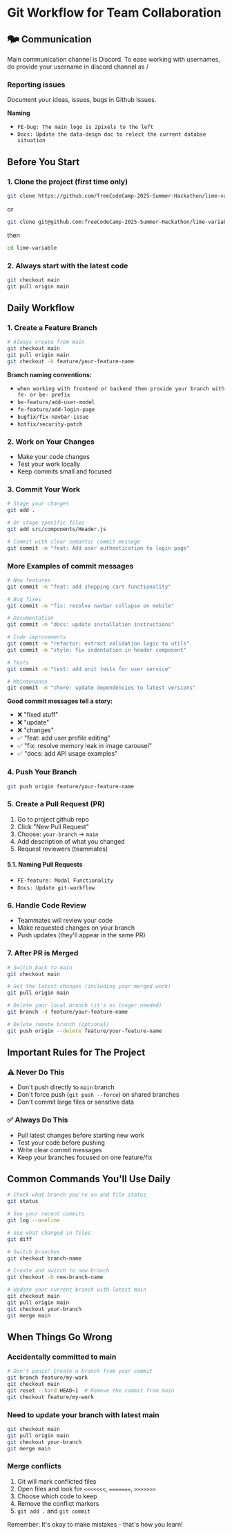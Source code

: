 # Git Workflow for Team Collaboration

## 🗫 Communication

Main communication channel is Discord.
To ease working with usernames, do provide your username in discord channel as <username> / <githubUsername>

### Reporting issues

Document your ideas, issues, bugs in Github Issues.

**Naming**

- `FE-bug: The main logo is 2pixels to the left`
- `Docs: Update the data-desgn doc to relect the current databse situation`

## Before You Start

### 1. **Clone the project** (first time only)

```bash
git clone https://github.com/freeCodeCamp-2025-Summer-Hackathon/lime-variable.git
```

or

```bash
git clone git@github.com:freeCodeCamp-2025-Summer-Hackathon/lime-variable.git
```

then

```bash
cd lime-variable
```

### 2. **Always start with the latest code**

```bash
git checkout main
git pull origin main
```

## Daily Workflow

### 1. Create a Feature Branch

```bash
# Always create from main
git checkout main
git pull origin main
git checkout -b feature/your-feature-name
```

**Branch naming conventions:**

- `when working with frontend or backend then provide your branch with fe- or be- prefix`
- `be-feature/add-user-model`
- `fe-feature/add-login-page`
- `bugfix/fix-navbar-issue`
- `hotfix/security-patch`

### 2. Work on Your Changes

- Make your code changes
- Test your work locally
- Keep commits small and focused

### 3. Commit Your Work

```bash
# Stage your changes
git add .

# Or stage specific files
git add src/components/Header.js

# Commit with clear semantic commit message
git commit -m "feat: Add user authentication to login page"

```

### More Examples of commit messages

```bash
# New features
git commit -m "feat: add shopping cart functionality"

# Bug fixes
git commit -m "fix: resolve navbar collapse on mobile"

# Documentation
git commit -m "docs: update installation instructions"

# Code improvements
git commit -m "refactor: extract validation logic to utils"
git commit -m "style: fix indentation in header component"

# Tests
git commit -m "test: add unit tests for user service"

# Maintenance
git commit -m "chore: update dependencies to latest versions"
```

**Good commit messages tell a story:**

- ❌ "fixed stuff"
- ❌ "update"
- ❌ "changes"
- ✅ "feat: add user profile editing"
- ✅ "fix: resolve memory leak in image carousel"
- ✅ "docs: add API usage examples"

### 4. Push Your Branch

```bash
git push origin feature/your-feature-name
```

### 5. Create a Pull Request (PR)

1. Go to project github repo
2. Click "New Pull Request"
3. Choose: `your-branch` → `main`
4. Add description of what you changed
5. Request reviewers (teammates)

#### 5.1. Naming Pull Requests

- `FE-feature: Modal Functionality`
- `Docs: Update git-workflow`


### 6. Handle Code Review

- Teammates will review your code
- Make requested changes on your branch
- Push updates (they'll appear in the same PR)

### 7. After PR is Merged

```bash
# Switch back to main
git checkout main

# Get the latest changes (including your merged work)
git pull origin main

# Delete your local branch (it's no longer needed)
git branch -d feature/your-feature-name

# Delete remote branch (optional)
git push origin --delete feature/your-feature-name
```

## Important Rules for The Project

### ⚠️ Never Do This

- Don't push directly to `main` branch
- Don't force push (`git push --force`) on shared branches
- Don't commit large files or sensitive data

### ✅ Always Do This

- Pull latest changes before starting new work
- Test your code before pushing
- Write clear commit messages
- Keep your branches focused on one feature/fix

## Common Commands You'll Use Daily

```bash
# Check what branch you're on and file status
git status

# See your recent commits
git log --oneline

# See what changed in files
git diff

# Switch branches
git checkout branch-name

# Create and switch to new branch
git checkout -b new-branch-name

# Update your current branch with latest main
git checkout main
git pull origin main
git checkout your-branch
git merge main
```

## When Things Go Wrong

### Accidentally committed to main

```bash
# Don't panic! Create a branch from your commit
git branch feature/my-work
git checkout main
git reset --hard HEAD~1  # Remove the commit from main
git checkout feature/my-work
```

### Need to update your branch with latest main

```bash
git checkout main
git pull origin main
git checkout your-branch
git merge main
```

### Merge conflicts

1. Git will mark conflicted files
2. Open files and look for `<<<<<<<`, `=======`, `>>>>>>>`
3. Choose which code to keep
4. Remove the conflict markers
5. `git add .` and `git commit`

Remember: It's okay to make mistakes - that's how you learn!
